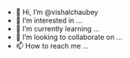 - 👋 Hi, I’m @vishalchaubey
- 👀 I’m interested in ...
- 🌱 I’m currently learning ...
- 💞️ I’m looking to collaborate on ...
- 📫 How to reach me ...

<!---
vishalchaubey/vishalchaubey is a ✨ special ✨ repository because its `README.md` (this file) appears on your GitHub profile.
You can click the Preview link to take a look at your changes.
--->
